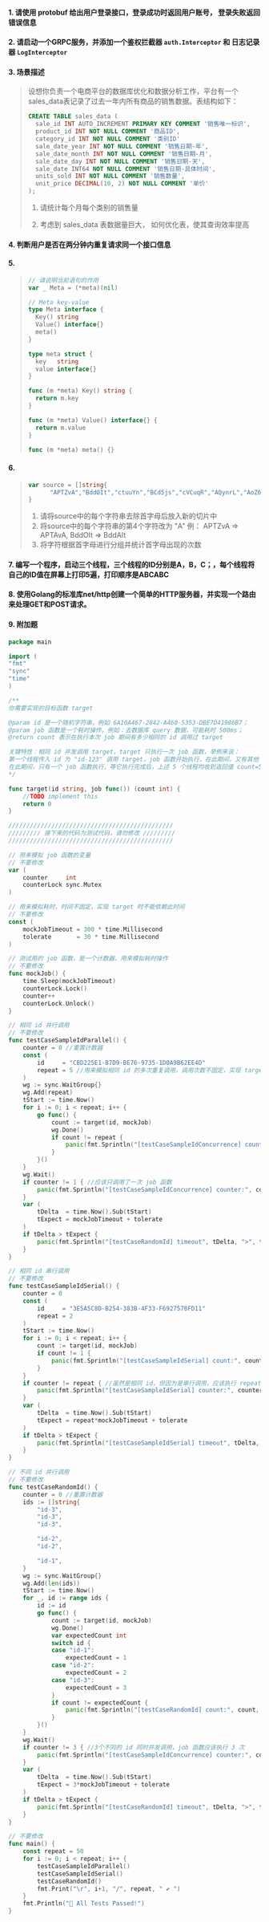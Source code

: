 #### 1. 请使用 protobuf 给出用户登录接口，登录成功时返回用户账号， 登录失败返回错误信息

#### 2. 请启动一个GRPC服务，并添加一个鉴权拦截器 `auth.Interceptor` 和 日志记录器 `LogInterceptor`

#### 3. 场景描述

> 设想你负责一个电商平台的数据库优化和数据分析工作，平台有一个sales_data表记录了过去一年内所有商品的销售数据。表结构如下：
> ```sql
> CREATE TABLE sales_data (
>   sale_id INT AUTO_INCREMENT PRIMARY KEY COMMENT '销售唯一标识',
>   product_id INT NOT NULL COMMENT '商品ID',
>   category_id INT NOT NULL COMMENT '类别ID'
>   sale_date_year INT NOT NULL COMMENT '销售日期-年',
>   sale_date_month INT NOT NULL COMMENT '销售日期-月',
>   sale_date_day INT NOT NULL COMMENT '销售日期-天',
>   sale_date INT64 NOT NULL COMMENT '销售日期-具体时间',
>   units_sold INT NOT NULL COMMENT '销售数量',
>   unit_price DECIMAL(10, 2) NOT NULL COMMENT '单价'
> );
>```
> 
> 1. 请统计每个月每个类别的销售量  
>
> 2. 考虑到 sales_data 表数据量巨大， 如何优化表，使其查询效率提高
> 

#### 4. 判断用户是否在两分钟内重复请求同一个接口信息

#### 5. 
>```go
>// 请说明当前语句的作用
>var _ Meta = (*meta)(nil)
>
>// Meta key-value
>type Meta interface {
>	Key() string
>	Value() interface{}
>	meta()
>}
>
>type meta struct {
>	key   string
>	value interface{}
>}
>
>func (m *meta) Key() string {
>	return m.key
>}
>
>func (m *meta) Value() interface{} {
>	return m.value
>}
>
>func (m *meta) meta() {}
>```


#### 6.
> ```go
> var source = []string{
>		"APTZvA","BddOIt","ctuuYn","BCd5js","cVCuqR","AQynrL","AoZ62r","BV9DXI","cqkYj7","ALSKpF","CEkB4M","By6jE3","Aclr2o","cLiix5","AClM5o","BN36oa","BYj4K0","cKtPyI","BGOn7c","BQreVu","B7kQ15","BHhAY0","cbQBTI","A2KDsf","AwmbeJ","BsNdy0","BoIVCB","C3pHMS","CP9Wc6","C6vyPb","A6BTpf","AguFNY","AoeaF8","AyQ3dP","CzlhVY","BkFrls","C4WncK","ASTebw","CTpdJi","BtGzKA","cWtmeT","BgLz5G","A9Ohfh","ASv3qg","A4du4s","BstIGr","BSIkmq","CKxdNR","BgCF6g","CWkjqZ",
> }
> ```
> 1. 请将source中的每个字符串去除首字母后放入新的切片中
> 2. 将source中的每个字符串的第4个字符改为 "A" 例： APTZvA => APTAvA, BddOIt => BddAIt 
> 2. 将字符根据首字母进行分组并统计首字母出现的次数

#### 7. 编写一个程序，启动三个线程，三个线程的ID分别是A，B，C；，每个线程将自己的ID值在屏幕上打印5遍，打印顺序是ABCABC

#### 8. 使用Golang的标准库net/http创建一个简单的HTTP服务器，并实现一个路由来处理GET和POST请求。

#### 9. 附加题

```go
package main

import (
"fmt"
"sync"
"time"
)

/**
你需要实现的目标函数 target

@param id 是一个随机字符串，例如 6A10A467-2842-A460-5353-DBE7D41986B7；
@param job 函数是一个耗时操作，例如：去数据库 query 数据，可能耗时 500ms；
@return count 表示在执行本次 job 期间有多少相同的 id 调用过 target

关键特性：相同 id 并发调用 target，target 只执行一次 job 函数，举例来说：
第一个线程传入 id 为 "id-123" 调用 target，job 函数开始执行，在此期间，又有其他 4 个线程以 id 为 "id-123" 调用了 target；
在此期间，只有一个 job 函数执行，等它执行完成后，上述 5 个线程均收到返回值 count=5，表示这段时间有 5 个相同 id 进行了调用；
*/

func target(id string, job func()) (count int) {
	//TODO implement this
	return 0
}

//////////////////////////////////////////////
///////// 接下来的代码为测试代码，请勿修改 /////////
//////////////////////////////////////////////

// 用来模拟 job 函数的变量
// 不要修改
var (
	counter     int
	counterLock sync.Mutex
)

// 用来模拟耗时，时间不固定，实现 target 时不能依赖此时间
// 不要修改
const (
	mockJobTimeout = 300 * time.Millisecond
	tolerate       = 30 * time.Millisecond
)

// 测试用的 job 函数，是一个计数器，用来模拟耗时操作
// 不要修改
func mockJob() {
	time.Sleep(mockJobTimeout)
	counterLock.Lock()
	counter++
	counterLock.Unlock()
}

// 相同 id 并行调用
// 不要修改
func testCaseSampleIdParallel() {
	counter = 0 //重置计数器
	const (
		id     = "CBD225E1-B7D9-BE76-9735-1D0A9B62EE4D"
		repeat = 5 //用来模拟相同 id 的多次重复调用，调用次数不固定，实现 target 时不能依赖此调用次数
	)
	wg := sync.WaitGroup{}
	wg.Add(repeat)
	tStart := time.Now()
	for i := 0; i < repeat; i++ {
		go func() {
			count := target(id, mockJob)
			wg.Done()
			if count != repeat {
				panic(fmt.Sprintln("[testCaseSampleIdConcurrence] count:", count, "!= repeat:", repeat))
			}
		}()
	}
	wg.Wait()
	if counter != 1 { //应该只调用了一次 job 函数
		panic(fmt.Sprintln("[testCaseSampleIdConcurrence] counter:", counter, "!= 1"))
	}
	var (
		tDelta  = time.Now().Sub(tStart)
		tExpect = mockJobTimeout + tolerate
	)
	if tDelta > tExpect {
		panic(fmt.Sprintln("[testCaseRandomId] timeout", tDelta, ">", tExpect))
	}
}

// 相同 id 串行调用
// 不要修改
func testCaseSampleIdSerial() {
	counter = 0
	const (
		id     = "3E5A5C8D-B254-383B-4F33-F6927578FD11"
		repeat = 2
	)
	tStart := time.Now()
	for i := 0; i < repeat; i++ {
		count := target(id, mockJob)
		if count != 1 {
			panic(fmt.Sprintln("[testCaseSampleIdSerial] count:", count, "!= 1"))
		}
	}
	if counter != repeat { //虽然是相同 id，但因为是串行调用，应该执行 repeat 次 job 函数
		panic(fmt.Sprintln("[testCaseSampleIdSerial] counter:", counter, "!= repeat:", repeat))
	}
	var (
		tDelta  = time.Now().Sub(tStart)
		tExpect = repeat*mockJobTimeout + tolerate
	)
	if tDelta > tExpect {
		panic(fmt.Sprintln("[testCaseSampleIdSerial] timeout", tDelta, ">", tExpect))
	}
}

// 不同 id 并行调用
// 不要修改
func testCaseRandomId() {
	counter = 0 //重置计数器
	ids := []string{
		"id-3",
		"id-3",
		"id-3",

		"id-2",
		"id-2",

		"id-1",
	}
	wg := sync.WaitGroup{}
	wg.Add(len(ids))
	tStart := time.Now()
	for _, id := range ids {
		id := id
		go func() {
			count := target(id, mockJob)
			wg.Done()
			var expectedCount int
			switch id {
			case "id-1":
				expectedCount = 1
			case "id-2":
				expectedCount = 2
			case "id-3":
				expectedCount = 3
			}
			if count != expectedCount {
				panic(fmt.Sprintln("[testCaseRandomId] count:", count, "!= expectedCount:", expectedCount, "id:", id))
			}
		}()
	}
	wg.Wait()
	if counter != 3 { //3个不同的 id 同时并发调用，job 函数应该执行 3 次
		panic(fmt.Sprintln("[testCaseSampleIdConcurrence] counter:", counter, "!= 3"))
	}
	var (
		tDelta  = time.Now().Sub(tStart)
		tExpect = 3*mockJobTimeout + tolerate
	)
	if tDelta > tExpect {
		panic(fmt.Sprintln("[testCaseRandomId] timeout", tDelta, ">", tExpect))
	}
}

// 不要修改
func main() {
	const repeat = 50
	for i := 0; i < repeat; i++ {
		testCaseSampleIdParallel()
		testCaseSampleIdSerial()
		testCaseRandomId()
		fmt.Print("\r", i+1, "/", repeat, " ✔ ")
	}
	fmt.Println("🎉 All Tests Passed!")
}
```















































